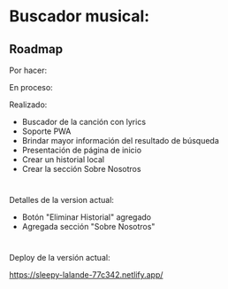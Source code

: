 # Buscador musical:

## Roadmap

Por hacer:

En proceso:

Realizado:

- Buscador de la canción con lyrics
- Soporte PWA
- Brindar mayor información del resultado de búsqueda
- Presentación de página de inicio
- Crear un historial local
- Crear la sección Sobre Nosotros
#

Detalles de la version actual:

- Botón "Eliminar Historial" agregado
- Agregada sección "Sobre Nosotros"
#

Deploy de la versión actual:

https://sleepy-lalande-77c342.netlify.app/